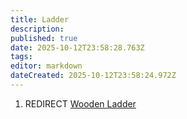 ```yaml
---
title: Ladder
description: 
published: true
date: 2025-10-12T23:58:28.763Z
tags: 
editor: markdown
dateCreated: 2025-10-12T23:58:24.972Z
---
```


1.  REDIRECT [Wooden Ladder](Wooden_Ladder.md "wikilink")